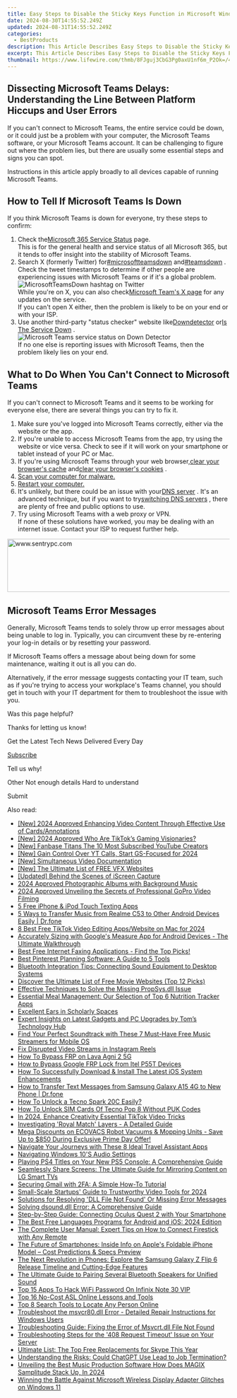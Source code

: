 ```yaml
---
title: Easy Steps to Disable the Sticky Keys Function in Microsoft Windows
date: 2024-08-30T14:55:52.249Z
updated: 2024-08-31T14:55:52.249Z
categories:
  - BestProducts
description: This Article Describes Easy Steps to Disable the Sticky Keys Function in Microsoft Windows
excerpt: This Article Describes Easy Steps to Disable the Sticky Keys Function in Microsoft Windows
thumbnail: https://www.lifewire.com/thmb/8FJguj3CbG3Pg0axU1nf6m_P2Ok=/400x300/filters:no_upscale():max_bytes(150000):strip_icc():format(webp)/GettyImages-624884530-b5a60d2585a44bbb989411a9ed0d554b.jpg
---
```


## Dissecting Microsoft Teams Delays: Understanding the Line Between Platform Hiccups and User Errors
 If you can't connect to Microsoft Teams, the entire service could be down, or it could just be a problem with your computer, the Microsoft Teams software, or your Microsoft Teams account. It can be challenging to figure out where the problem lies, but there are usually some essential steps and signs you can spot.

 Instructions in this article apply broadly to all devices capable of running Microsoft Teams.

## How to Tell If Microsoft Teams Is Down

 If you think Microsoft Teams is down for everyone, try these steps to confirm:

1. Check the[Microsoft 365 Service Status](https://twitter.com/MSFT365Status) page.  
 This is for the general health and service status of all Microsoft 365, but it tends to offer insight into the stability of Microsoft Teams.
2. Search X (formerly Twitter) for[#microsoftteamsdown](https://twitter.com/hashtag/microsoftteamsdown) and[#teamsdown](https://twitter.com/hashtag/TeamsDown) . Check the tweet timestamps to determine if other people are experiencing issues with Microsoft Teams or if it's a global problem.  
![MicrosoftTeamsDown hashtag on Twitter](https://www.lifewire.com/thmb/_UxDi-CGP-cUbmhFgoAP4AgFGe4=/1500x0/filters:no_upscale():max_bytes(150000):strip_icc():format(webp)/is-microsoft-teams-down-or-is-it-you-51050511-505bb881bf924c189064924855fbb7c8.jpg)  
 While you're on X, you can also check[Microsoft Team's X page](https://twitter.com/MicrosoftTeams) for any updates on the service.  
 If you can't open X either, then the problem is likely to be on your end or with your ISP.
3. Use another third-party "status checker" website like[Downdetector](https://downdetector.com/status/teams/) or[Is The Service Down](https://istheservicedown.com/problems/microsoft-teams) .  
![Microsoft Teams service status on Down Detector](https://www.lifewire.com/thmb/8PpnwSJBHgwKPGng__hrZM0m4jE=/1500x0/filters:no_upscale():max_bytes(150000):strip_icc():format(webp)/is-microsoft-teams-down-or-is-it-you-51050512-ee25bd1e25bc4991b9aef28aca7a0ff8.jpg)  
 If no one else is reporting issues with Microsoft Teams, then the problem likely lies on your end.

## What to Do When You Can't Connect to Microsoft Teams

 If you can't connect to Microsoft Teams and it seems to be working for everyone else, there are several things you can try to fix it.

1. Make sure you've logged into Microsoft Teams correctly, either via the website or the app.
2. If you're unable to access Microsoft Teams from the app, try using the website or vice versa. Check to see if it will work on your smartphone or tablet instead of your PC or Mac.
3. If you're using Microsoft Teams through your web browser,[clear your browser's cache](https://www.lifewire.com/how-to-clear-cache-2617980) and[clear your browser's cookies](https://www.lifewire.com/how-to-delete-cookies-2617981) .
4. [Scan your computer for malware.](https://www.lifewire.com/properly-scan-your-computer-for-viruses-and-other-malware-2624526)
5. [Restart your computer.](https://www.lifewire.com/how-to-reboot-a-computer-2624568)
6. It's unlikely, but there could be an issue with your[DNS server](https://www.lifewire.com/what-is-a-dns-server-2625854) . It's an advanced technique, but if you want to try[switching DNS servers](https://www.lifewire.com/how-to-change-dns-server-settings-2617979) , there are plenty of free and public options to use.
7. Try using Microsoft Teams with a web proxy or VPN.  
 If none of these solutions have worked, you may be dealing with an internet issue. Contact your ISP to request further help.

<!-- affiliate ads begin -->
<a href="https://sentrypc.7eer.net/c/5597632/398457/3022" target="_top" id="398457"><img src="//a.impactradius-go.com/display-ad/3022-398457" border="0" alt="www.sentrypc.com" width="980" height="120"/></a><img height="0" width="0" src="https://sentrypc.7eer.net/i/5597632/398457/3022" style="position:absolute;visibility:hidden;" border="0" />
<!-- affiliate ads end -->
## Microsoft Teams Error Messages

 Generally, Microsoft Teams tends to solely throw up error messages about being unable to log in. Typically, you can circumvent these by re-entering your log-in details or by resetting your password.

 If Microsoft Teams offers a message about being down for some maintenance, waiting it out is all you can do.

 Alternatively, if the error message suggests contacting your IT team, such as if you're trying to access your workplace's Teams channel, you should get in touch with your IT department for them to troubleshoot the issue with you.

Was this page helpful?

Thanks for letting us know!

 Get the Latest Tech News Delivered Every Day

[Subscribe](https://www.lifewire.com/#)

Tell us why!

 Other  Not enough details  Hard to understand

 Submit

<ins class="adsbygoogle"
     style="display:block"
     data-ad-format="autorelaxed"
     data-ad-client="ca-pub-7571918770474297"
     data-ad-slot="1223367746"></ins>



<ins class="adsbygoogle"
     style="display:block"
     data-ad-client="ca-pub-7571918770474297"
     data-ad-slot="8358498916"
     data-ad-format="auto"
     data-full-width-responsive="true"></ins>

<span class="atpl-alsoreadstyle">Also read:</span>
<div><ul>
<li><a href="https://facebook-video-footage.techidaily.com/new-2024-approved-enhancing-video-content-through-effective-use-of-cardsannotations/"><u>[New] 2024 Approved  Enhancing Video Content Through Effective Use of Cards/Annotations</u></a></li>
<li><a href="https://tiktok-video-recordings.techidaily.com/new-2024-approved-who-are-tiktoks-gaming-visionaries/"><u>[New] 2024 Approved  Who Are TikTok’s Gaming Visionaries?</u></a></li>
<li><a href="https://youtube-zero.techidaily.com/anbase-titans-the-10-most-subscribed-youtube-creators/"><u>[New] Fanbase Titans  The 10 Most Subscribed YouTube Creators</u></a></li>
<li><a href="https://eaxpv-info.techidaily.com/new-gain-control-over-yt-calls-start-gs-focused-for-2024/"><u>[New] Gain Control Over YT Calls, Start GS-Focused for 2024</u></a></li>
<li><a href="https://on-screen-recording.techidaily.com/new-simultaneous-video-documentation/"><u>[New] Simultaneous Video Documentation</u></a></li>
<li><a href="https://some-tips.techidaily.com/new-the-ultimate-list-of-free-vfx-websites/"><u>[New] The Ultimate List of FREE VFX Websites</u></a></li>
<li><a href="https://screen-capture.techidaily.com/updated-behind-the-scenes-of-iscreen-capture/"><u>[Updated] Behind the Scenes of iScreen Capture</u></a></li>
<li><a href="https://fox-friendly.techidaily.com/2024-approved-photographic-albums-with-background-music/"><u>2024 Approved  Photographic Albums with Background Music</u></a></li>
<li><a href="https://some-tips.techidaily.com/2024-approved-unveiling-the-secrets-of-professional-gopro-video-filming/"><u>2024 Approved  Unveiling the Secrets of Professional GoPro Video Filming</u></a></li>
<li><a href="https://tech-renaissance.techidaily.com/5-free-iphone-and-ipod-touch-texting-apps/"><u>5 Free iPhone & iPod Touch Texting Apps</u></a></li>
<li><a href="https://blog-min.techidaily.com/5-ways-to-transfer-music-from-realme-c53-to-other-android-devices-easily-drfone-by-drfone-transfer-from-android-transfer-from-android/"><u>5 Ways to Transfer Music from Realme C53 to Other Android Devices Easily | Dr.fone</u></a></li>
<li><a href="https://tiktok-video-recordings.techidaily.com/8-best-free-tiktok-video-editing-appswebsite-on-mac-for-2024/"><u>8 Best Free TikTok Video Editing Apps/Website on Mac for 2024</u></a></li>
<li><a href="https://tech-renaissance.techidaily.com/accurately-sizing-with-googles-measure-app-for-android-devices-the-ultimate-walkthrough/"><u>Accurately Sizing with Google's Measure App for Android Devices - The Ultimate Walkthrough</u></a></li>
<li><a href="https://tech-renaissance.techidaily.com/1722891979851-best-free-internet-faxing-applications-find-the-top-picks/"><u>Best Free Internet Faxing Applications - Find the Top Picks!</u></a></li>
<li><a href="https://tech-renaissance.techidaily.com/best-pinterest-planning-software-a-guide-to-5-tools/"><u>Best Pinterest Planning Software: A Guide to 5 Tools</u></a></li>
<li><a href="https://tech-renaissance.techidaily.com/bluetooth-integration-tips-connecting-sound-equipment-to-desktop-systems/"><u>Bluetooth Integration Tips: Connecting Sound Equipment to Desktop Systems</u></a></li>
<li><a href="https://tech-renaissance.techidaily.com/discover-the-ultimate-list-of-free-movie-websites-top-12-picks/"><u>Discover the Ultimate List of Free Movie Websites (Top 12 Picks)</u></a></li>
<li><a href="https://tech-renaissance.techidaily.com/1722878666775-effective-techniques-to-solve-the-missing-propsysdll-issue/"><u>Effective Techniques to Solve the Missing PropSys.dll Issue</u></a></li>
<li><a href="https://tech-renaissance.techidaily.com/essential-meal-management-our-selection-of-top-6-nutrition-tracker-apps/"><u>Essential Meal Management: Our Selection of Top 6 Nutrition Tracker Apps</u></a></li>
<li><a href="https://video-capture.techidaily.com/excellent-ears-in-scholarly-spaces/"><u>Excellent Ears in Scholarly Spaces</u></a></li>
<li><a href="https://hardware-help.techidaily.com/expert-insights-on-latest-gadgets-and-pc-upgrades-by-toms-technology-hub/"><u>Expert Insights on Latest Gadgets and PC Upgrades by Tom’s Technology Hub</u></a></li>
<li><a href="https://tech-renaissance.techidaily.com/find-your-perfect-soundtrack-with-these-7-must-have-free-music-streamers-for-mobile-os/"><u>Find Your Perfect Soundtrack with These 7 Must-Have Free Music Streamers for Mobile OS</u></a></li>
<li><a href="https://facebook-video-recording.techidaily.com/fix-disrupted-video-streams-in-instagram-reels/"><u>Fix Disrupted Video Streams in Instagram Reels</u></a></li>
<li><a href="https://phone-solutions.techidaily.com/how-to-bypass-frp-on-lava-agni-2-5g-by-drfone-android-unlock-remove-google-frp/"><u>How To Bypass FRP on Lava Agni 2 5G</u></a></li>
<li><a href="https://bypass-frp.techidaily.com/how-to-bypass-google-frp-lock-from-itel-p55t-devices-by-drfone-android/"><u>How to Bypass Google FRP Lock from Itel P55T Devices</u></a></li>
<li><a href="https://tech-renaissance.techidaily.com/how-to-successfully-download-and-install-the-latest-ios-system-enhancements/"><u>How To Successfully Download & Install The Latest iOS System Enhancements</u></a></li>
<li><a href="https://android-transfer.techidaily.com/how-to-transfer-text-messages-from-samsung-galaxy-a15-4g-to-new-phone-drfone-by-drfone-transfer-from-android-transfer-from-android/"><u>How to Transfer Text Messages from Samsung Galaxy A15 4G to New Phone | Dr.fone</u></a></li>
<li><a href="https://unlock-android.techidaily.com/how-to-unlock-a-tecno-spark-20c-easily-by-drfone-android/"><u>How To Unlock a Tecno Spark 20C Easily?</u></a></li>
<li><a href="https://sim-unlock.techidaily.com/how-to-unlock-sim-cards-of-tecno-pop-8-without-puk-codes-by-drfone-android/"><u>How To Unlock SIM Cards Of Tecno Pop 8 Without PUK Codes</u></a></li>
<li><a href="https://fox-http.techidaily.com/in-2024-enhance-creativity-essential-tiktok-video-tricks/"><u>In 2024, Enhance Creativity  Essential TikTok Video Tricks</u></a></li>
<li><a href="https://tech-renaissance.techidaily.com/investigating-royal-match-layers-a-detailed-guide/"><u>Investigating 'Royal Match' Layers - A Detailed Guide</u></a></li>
<li><a href="https://hardware-reviews.techidaily.com/mega-discounts-on-ecovacs-robot-vacuums-and-mopping-units-save-up-to-850-during-exclusive-prime-day-offer/"><u>Mega Discounts on ECOVACS Robot Vacuums & Mopping Units - Save Up to $850 During Exclusive Prime Day Offer!</u></a></li>
<li><a href="https://tech-renaissance.techidaily.com/navigate-your-journeys-with-these-8-ideal-travel-assistant-apps/"><u>Navigate Your Journeys with These 8 Ideal Travel Assistant Apps</u></a></li>
<li><a href="https://extra-information.techidaily.com/navigating-windows-10s-audio-settings/"><u>Navigating Windows 10'S Audio Settings</u></a></li>
<li><a href="https://tech-renaissance.techidaily.com/playing-ps4-titles-on-your-new-ps5-console-a-comprehensive-guide/"><u>Playing PS4 Titles on Your New PS5 Console: A Comprehensive Guide</u></a></li>
<li><a href="https://tech-renaissance.techidaily.com/seamlessly-share-screens-the-ultimate-guide-for-mirroring-content-on-lg-smart-tvs/"><u>Seamlessly Share Screens: The Ultimate Guide for Mirroring Content on LG Smart TVs</u></a></li>
<li><a href="https://tech-renaissance.techidaily.com/securing-gmail-with-2fa-a-simple-how-to-tutorial/"><u>Securing Gmail with 2FA: A Simple How-To Tutorial</u></a></li>
<li><a href="https://screen-mirroring-recording.techidaily.com/small-scale-startups-guide-to-trustworthy-video-tools-for-2024/"><u>Small-Scale Startups' Guide to Trustworthy Video Tools for 2024</u></a></li>
<li><a href="https://tech-renaissance.techidaily.com/solutions-for-resolving-dll-file-not-found-or-missing-error-messages/"><u>Solutions for Resolving 'DLL File Not Found' Or Missing Error Messages</u></a></li>
<li><a href="https://tech-renaissance.techidaily.com/solving-dsounddll-error-a-comprehensive-guide/"><u>Solving dsound.dll Error: A Comprehensive Guide</u></a></li>
<li><a href="https://tech-renaissance.techidaily.com/step-by-step-guide-connecting-oculus-quest-2-with-your-smartphone/"><u>Step-by-Step Guide: Connecting Oculus Quest 2 with Your Smartphone</u></a></li>
<li><a href="https://tech-renaissance.techidaily.com/the-best-free-languages-programs-for-android-and-ios-2024-edition/"><u>The Best Free Languages Programs for Android and iOS: 2024 Edition</u></a></li>
<li><a href="https://tech-renaissance.techidaily.com/the-complete-user-manual-expert-tips-on-how-to-connect-firestick-with-any-remote/"><u>The Complete User Manual: Expert Tips on How to Connect Firestick with Any Remote</u></a></li>
<li><a href="https://tech-recovery.techidaily.com/the-future-of-smartphones-inside-info-on-apples-foldable-iphone-model-cost-predictions-and-specs-preview/"><u>The Future of Smartphones: Inside Info on Apple's Foldable iPhone Model – Cost Predictions & Specs Preview</u></a></li>
<li><a href="https://tech-renaissance.techidaily.com/the-next-revolution-in-phones-explore-the-samsung-galaxy-z-flip-6-release-timeline-and-cutting-edge-features/"><u>The Next Revolution in Phones: Explore the Samsung Galaxy Z Flip 6 Release Timeline and Cutting-Edge Features</u></a></li>
<li><a href="https://tech-renaissance.techidaily.com/the-ultimate-guide-to-pairing-several-bluetooth-speakers-for-unified-sound/"><u>The Ultimate Guide to Pairing Several Bluetooth Speakers for Unified Sound</u></a></li>
<li><a href="https://unlock-android.techidaily.com/top-15-apps-to-hack-wifi-password-on-infinix-note-30-vip-by-drfone-android/"><u>Top 15 Apps To Hack WiFi Password On Infinix Note 30 VIP</u></a></li>
<li><a href="https://tech-renaissance.techidaily.com/top-16-no-cost-asl-online-lessons-and-tools/"><u>Top 16 No-Cost ASL Online Lessons and Tools</u></a></li>
<li><a href="https://tech-renaissance.techidaily.com/top-8-search-tools-to-locate-any-person-online/"><u>Top 8 Search Tools to Locate Any Person Online</u></a></li>
<li><a href="https://tech-renaissance.techidaily.com/troubleshoot-the-msvcr80dll-error-detailed-repair-instructions-for-windows-users/"><u>Troubleshoot the msvcr80.dll Error - Detailed Repair Instructions for Windows Users</u></a></li>
<li><a href="https://tech-renaissance.techidaily.com/troubleshooting-guide-fixing-the-error-of-msvcrtdll-file-not-found/"><u>Troubleshooting Guide: Fixing the Error of Msvcrt.dll File Not Found</u></a></li>
<li><a href="https://tech-renaissance.techidaily.com/troubleshooting-steps-for-the-408-request-timeout-issue-on-your-server/"><u>Troubleshooting Steps for the '408 Request Timeout' Issue on Your Server</u></a></li>
<li><a href="https://tech-renaissance.techidaily.com/ultimate-list-the-top-free-replacements-for-skype-this-year/"><u>Ultimate List: The Top Free Replacements for Skype This Year</u></a></li>
<li><a href="https://tech-hub.techidaily.com/understanding-the-risks-could-chatgpt-use-lead-to-job-termination/"><u>Understanding the Risks: Could ChatGPT Use Lead to Job Termination?</u></a></li>
<li><a href="https://audio-editing.techidaily.com/unveiling-the-best-music-production-software-how-does-magix-samplitude-stack-up-in-2024/"><u>Unveiling the Best Music Production Software How Does MAGIX Samplitude Stack Up, In 2024</u></a></li>
<li><a href="https://common-error.techidaily.com/winning-the-battle-against-microsoft-wireless-display-adapter-glitches-on-windows-11/"><u>Winning the Battle Against Microsoft Wireless Display Adapter Glitches on Windows 11</u></a></li>
</ul></div>

